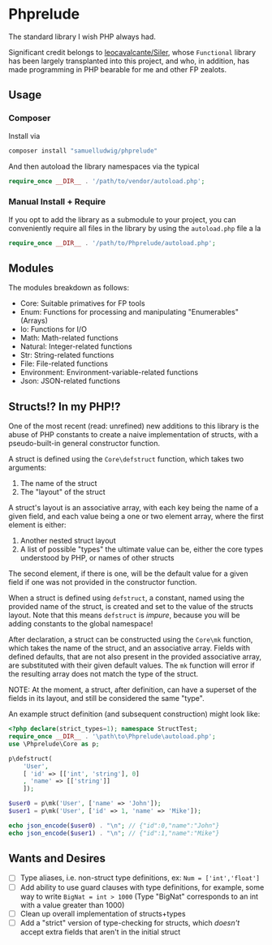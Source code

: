# Phprelude

The standard library I wish PHP always had.

Significant credit belongs to [leocavalcante/Siler](https://github.com/leocavalcante/Siler), whose `Functional` library
has been largely transplanted into this project, and who, in addition, has made
programming in PHP bearable for me and other FP zealots.

## Usage

### Composer

Install via

```bash
composer install "samuelludwig/phprelude"
```

And then autoload the library namespaces via the typical

```php
require_once __DIR__ . '/path/to/vendor/autoload.php';
```

### Manual Install + Require

If you opt to add the library as a submodule to your project, you can conveniently
require all files in the library by using the `autoload.php` file a la

```php
require_once __DIR__ . '/path/to/Phprelude/autoload.php';
```

## Modules

The modules breakdown as follows:
  - Core: Suitable primatives for FP tools
  - Enum: Functions for processing and manipulating "Enumerables" (Arrays)
  - Io: Functions for I/O
  - Math: Math-related functions
  - Natural: Integer-related functions
  - Str: String-related functions
  - File: File-related functions
  - Environment: Environment-variable-related functions
  - Json: JSON-related functions

## Structs!? In my PHP!?

One of the most recent (read: unrefined) new additions to this library is the
abuse of PHP constants to create a naive implementation of structs, with a
pseudo-built-in general constructor function.

A struct is defined using the `Core\defstruct` function, which takes two
arguments:
  1. The name of the struct
  2. The "layout" of the struct

A struct's layout is an associative array, with each key being the name of a
given field, and each value being a one or two element array, where the first
element is either:
  1. Another nested struct layout
  2. A list of possible "types" the ultimate value can be, either the core types
     understood by PHP, or names of other structs

The second element, if there is one, will be the default value for a given field
if one was not provided in the constructor function.

When a struct is defined using `defstruct`, a constant, named using the provided
name of the struct, is created and set to the value of the structs layout. Note
that this means `defstruct` is *impure*, because you will be adding constants to
the global namespace!

After declaration, a struct can be constructed using the `Core\mk` function,
which takes the name of the struct, and an associative array. Fields with
defined defaults, that are not also present in the provided associative array,
are substituted with their given default values. The `mk` function will error if
the resulting array does not match the type of the struct.

NOTE: At the moment, a struct, after definition, can have a superset of the
fields in its layout, and still be considered the same "type".

An example struct definition (and subsequent construction) might look like:

```php
<?php declare(strict_types=1); namespace StructTest;
require_once __DIR__ . '\path\to\Phprelude\autoload.php';
use \Phprelude\Core as p;

p\defstruct(
    'User',
    [ 'id' => [['int', 'string'], 0]
    , 'name' => [['string']]
    ]);

$user0 = p\mk('User', ['name' => 'John']);
$user1 = p\mk('User', ['id' => 1, 'name' => 'Mike']);

echo json_encode($user0) . "\n"; // {"id":0,"name":"John"}
echo json_encode($user1) . "\n"; // {"id":1,"name":"Mike"}
```

## Wants and Desires

- [ ] Type aliases, i.e. non-struct type definitions, ex: `Num = ['int','float']`
- [ ] Add ability to use guard clauses with type definitions, for example, some
      way to write `BigNat = int > 1000` (Type "BigNat" corresponds to an int
      with a value greater than 1000)
- [ ] Clean up overall implementation of structs+types
- [ ] Add a "strict" version of type-checking for structs, which *doesn't* accept
      extra fields that aren't in the initial struct
